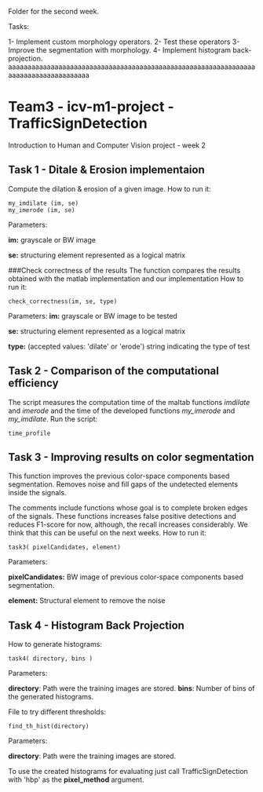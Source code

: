 Folder for the second week.

Tasks:

1- Implement custom morphology operators.
2- Test these operators
3- Improve the segmentation with morphology.
4- Implement histogram back-projection.
aaaaaaaaaaaaaaaaaaaaaaaaaaaaaaaaaaaaaaaaaaaaaaaaaaaaaaaaaaaaaaaaaaaaaaaaaaaaaaaaaaaaa

# Team3 - icv-m1-project - TrafficSignDetection
Introduction to Human and Computer Vision project - week 2

## Task 1 - Ditale & Erosion implementaion
Compute the dilation & erosion of a given image.
How to run it:
```
my_imdilate (im, se)
my_imerode (im, se)
```
Parameters:

**im:** grayscale or BW image

**se:** structuring element represented as a logical matrix

###Check correctness of the results
The function compares the results obtained with the matlab implementation and our implementation
How to run it:
```
check_correctness(im, se, type)
```
Parameters:
**im:** grayscale or BW image to be tested

**se:** structuring element represented as a logical matrix

**type:** (accepted values: 'dilate' or 'erode') string indicating the type of test

## Task 2 - Comparison of the computational efficiency
The script measures the computation time of the maltab functions *imdilate* and *imerode* and the time of the developed functions *my_imerode* and *my_imdilate*.
Run the script:
```
time_profile
```
## Task 3 - Improving results on color segmentation

This function improves the previous color-space components based segmentation. Removes noise and fill gaps of the undetected elements inside the signals.

The comments include functions whose goal is to complete broken edges of the signals. These functions increases false positive detections and reduces F1-score for now, although, the recall increases considerably. We think that this can be useful on the next weeks.
How to run it:
```
task3( pixelCandidates, element)
```
Parameters:

**pixelCandidates:** BW image of previous color-space components based segmentation.

**element:** Structural element to remove the noise

## Task 4 - Histogram Back Projection
How to generate histograms:

```
task4( directory, bins )
```
Parameters:

**directory**: Path were the training images are stored.
**bins**: Number of bins of the generated histograms.

File to try different thresholds:
```
find_th_hist(directory)
```

Parameters:

**directory**: Path were the training images are stored.

To use the created histograms for evaluating just call TrafficSignDetection with 'hbp' as the **pixel_method** argument.